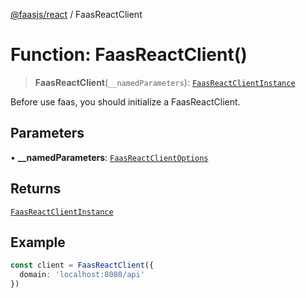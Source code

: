 [@faasjs/react](../README.md) / FaasReactClient

# Function: FaasReactClient()

> **FaasReactClient**(`__namedParameters`): [`FaasReactClientInstance`](../type-aliases/FaasReactClientInstance.md)

Before use faas, you should initialize a FaasReactClient.

## Parameters

• **\_\_namedParameters**: [`FaasReactClientOptions`](../type-aliases/FaasReactClientOptions.md)

## Returns

[`FaasReactClientInstance`](../type-aliases/FaasReactClientInstance.md)

## Example

```ts
const client = FaasReactClient({
  domain: 'localhost:8080/api'
})
```
